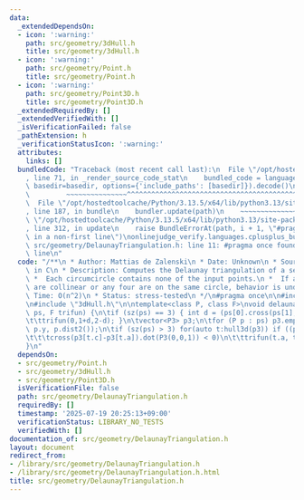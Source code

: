 ```yaml
---
data:
  _extendedDependsOn:
  - icon: ':warning:'
    path: src/geometry/3dHull.h
    title: src/geometry/3dHull.h
  - icon: ':warning:'
    path: src/geometry/Point.h
    title: src/geometry/Point.h
  - icon: ':warning:'
    path: src/geometry/Point3D.h
    title: src/geometry/Point3D.h
  _extendedRequiredBy: []
  _extendedVerifiedWith: []
  _isVerificationFailed: false
  _pathExtension: h
  _verificationStatusIcon: ':warning:'
  attributes:
    links: []
  bundledCode: "Traceback (most recent call last):\n  File \"/opt/hostedtoolcache/Python/3.13.5/x64/lib/python3.13/site-packages/onlinejudge_verify/documentation/build.py\"\
    , line 71, in _render_source_code_stat\n    bundled_code = language.bundle(stat.path,\
    \ basedir=basedir, options={'include_paths': [basedir]}).decode()\n          \
    \         ~~~~~~~~~~~~~~~^^^^^^^^^^^^^^^^^^^^^^^^^^^^^^^^^^^^^^^^^^^^^^^^^^^^^^^^^^^^^^^^^^\n\
    \  File \"/opt/hostedtoolcache/Python/3.13.5/x64/lib/python3.13/site-packages/onlinejudge_verify/languages/cplusplus.py\"\
    , line 187, in bundle\n    bundler.update(path)\n    ~~~~~~~~~~~~~~^^^^^^\n  File\
    \ \"/opt/hostedtoolcache/Python/3.13.5/x64/lib/python3.13/site-packages/onlinejudge_verify/languages/cplusplus_bundle.py\"\
    , line 312, in update\n    raise BundleErrorAt(path, i + 1, \"#pragma once found\
    \ in a non-first line\")\nonlinejudge_verify.languages.cplusplus_bundle.BundleErrorAt:\
    \ src/geometry/DelaunayTriangulation.h: line 11: #pragma once found in a non-first\
    \ line\n"
  code: "/**\n * Author: Mattias de Zalenski\n * Date: Unknown\n * Source: Geometry\
    \ in C\n * Description: Computes the Delaunay triangulation of a set of points.\n\
    \ *  Each circumcircle contains none of the input points.\n *  If any three points\
    \ are collinear or any four are on the same circle, behavior is undefined.\n *\
    \ Time: O(n^2)\n * Status: stress-tested\n */\n#pragma once\n\n#include \"Point.h\"\
    \n#include \"3dHull.h\"\n\ntemplate<class P, class F>\nvoid delaunay(vector<P>&\
    \ ps, F trifun) {\n\tif (sz(ps) == 3) { int d = (ps[0].cross(ps[1], ps[2]) < 0);\n\
    \t\ttrifun(0,1+d,2-d); }\n\tvector<P3> p3;\n\tfor (P p : ps) p3.emplace_back(p.x,\
    \ p.y, p.dist2());\n\tif (sz(ps) > 3) for(auto t:hull3d(p3)) if ((p3[t.b]-p3[t.a]).\n\
    \t\t\tcross(p3[t.c]-p3[t.a]).dot(P3(0,0,1)) < 0)\n\t\ttrifun(t.a, t.c, t.b);\n\
    }\n"
  dependsOn:
  - src/geometry/Point.h
  - src/geometry/3dHull.h
  - src/geometry/Point3D.h
  isVerificationFile: false
  path: src/geometry/DelaunayTriangulation.h
  requiredBy: []
  timestamp: '2025-07-19 20:25:13+09:00'
  verificationStatus: LIBRARY_NO_TESTS
  verifiedWith: []
documentation_of: src/geometry/DelaunayTriangulation.h
layout: document
redirect_from:
- /library/src/geometry/DelaunayTriangulation.h
- /library/src/geometry/DelaunayTriangulation.h.html
title: src/geometry/DelaunayTriangulation.h
---
```


